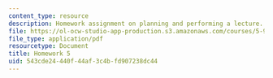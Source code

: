 ```yaml
---
content_type: resource
description: Homework assignment on planning and performing a lecture.
file: https://ol-ocw-studio-app-production.s3.amazonaws.com/courses/5-95j-teaching-college-level-science-and-engineering-spring-2009/543cde24440f44af3c4bfd907238dc44_MIT5_95js09_hw05.pdf
file_type: application/pdf
resourcetype: Document
title: Homework 5
uid: 543cde24-440f-44af-3c4b-fd907238dc44
---
```

